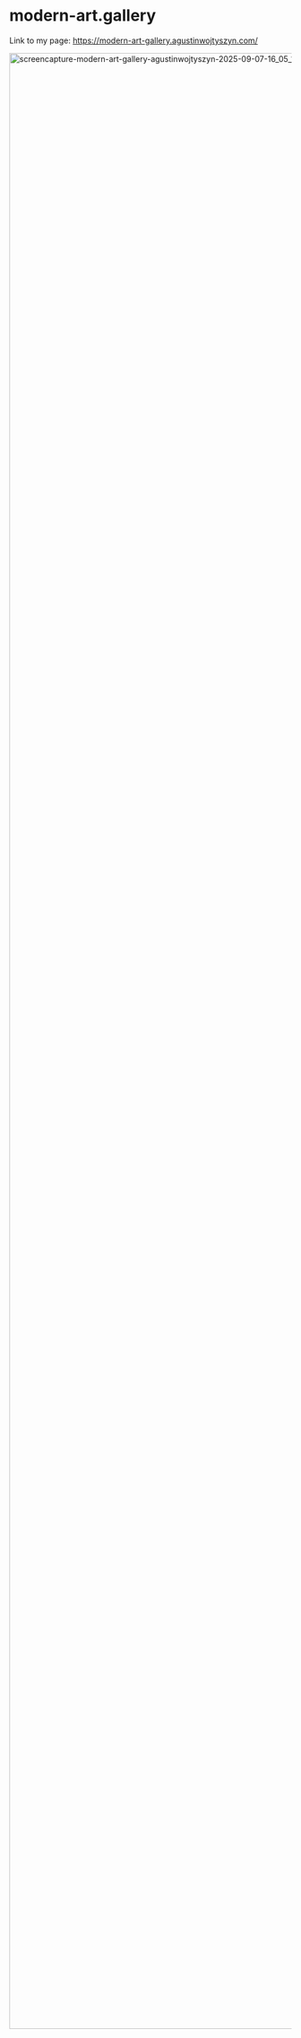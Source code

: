 #  modern-art.gallery
Link to my page: https://modern-art-gallery.agustinwojtyszyn.com/




<img width="1920" height="3526" alt="screencapture-modern-art-gallery-agustinwojtyszyn-2025-09-07-16_05_19" src="https://github.com/user-attachments/assets/6f4f7900-6898-4bbe-848f-498b4e7cf886" />
